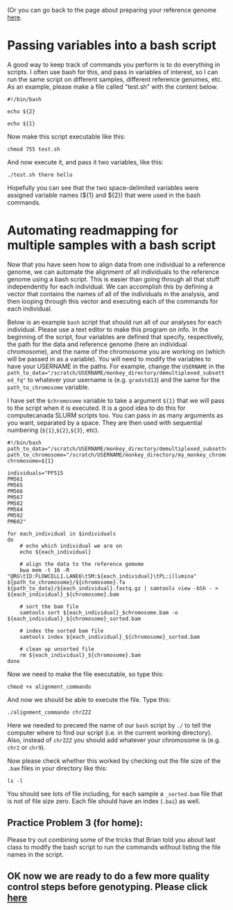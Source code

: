 (Or you can go back to the page about preparing your reference genome [here](https://github.com/evansbenj/BIO722.md/blob/main/3_read_mapping.md).


# Passing variables into a bash script

A good way to keep track of commands you perform is to do everything in scripts.  I often use bash for this, and pass in variables of interest, so I can run the same script on different samples, different reference genomes, etc.  As an example, please make a file called "test.sh" with the content below.

```
#!/bin/bash                                                                                             

echo ${2}

echo ${1}
```

Now make this script executable like this:
```
chmod 755 test.sh
```

And now execute it, and pass it two variables, like this:
```
./test.sh there hello
```

Hopefully you can see that the two space-delimited variables were assigned variable names (${1} and ${2}) that were used in the bash commands.


# Automating readmapping for multiple samples with a bash script

Now that you have seen how to align data from one individual to a reference genome, we can automate the alignment of all individuals to the reference genome using a bash script. This is easier than going through all that stuff independently for each individual. We can accomplish this by defining a vector that contains the names of all of the individuals in the analysis, and then looping through this vector and executing each of the commands for each individual.

Below is an example `bash` script that should run all of our analyses for each individual.  Please use a text editor to make this program on info.  In the beginning of the script, four variables are defined that specify, respectively, the path for the data and reference genome (here an individual chromosome), and the name of the chromosome you are working on (which will be passed in as a variable). You will need to modify the variables to have your USERNAME in the paths. For example, change the `USERNAME` in the `path_to_data="/scratch/USERNAME/monkey_directory/demultiplexed_subsetted_fq"` to whatever your username is  (e.g. `gradstd13`) and the same for the `path_to_chromosome` variable.

I have set the `$chromosome` variable to take a argument `${1}` that we will pass to the script when it is executed.  It is a good idea to do this for computecanada SLURM scripts too. You can pass in as many arguments as you want, separated by a space. They are then used with sequential numbering (`${1}`,`${2}`,`${3}`, etc).

```
#!/bin/bash                                                                                            
path_to_data="/scratch/USERNAME/monkey_directory/demultiplexed_subsetted_fq"
path_to_chromosome="/scratch/USERNAME/monkey_directory/my_monkey_chromosome"
chromosome=${1}

individuals="PF515                                                                                     
PM561                                                                                                  
PM565                                                                                                  
PM566                                                                                                  
PM567                                                                                                  
PM582                                                                                                  
PM584                                                                                                  
PM592                                                                                                  
PM602"

for each_individual in $individuals
do
    # echo which individual we are on                                                                   
    echo ${each_individual}

    # align the data to the reference gemome                                                            
    bwa mem -t 16 -R "@RG\tID:FLOWCELL1.LANE6\tSM:${each_individual}\tPL:illumina" ${path_to_chromosome}/${chromosome}.fa ${path_to_data}/${each_individual}.fastq.gz | samtools view -bSh - > ${each_individual}_${chromosome}.bam

    # sort the bam file                                                                                 
    samtools sort ${each_individual}_$chromosome.bam -o ${each_individual}_${chromosome}_sorted.bam

    # index the sorted bam file                                                                         
    samtools index ${each_individual}_${chromosome}_sorted.bam

    # clean up unsorted file                                                                            
    rm ${each_individual}_${chromosome}.bam
done

```



Now we need to make the file executable, so type this:

`chmod +x alignment_commando`

And now we should be able to execute the file.  Type this:

`./alignment_commando chrZZZ`

Here we needed to preceed the name of our `bash` script by `./` to tell the computer where to find our script (i.e. in the current working directory). Also, instead of `chrZZZ` you should add whatever your chromosome is (e.g. `chr2` or `chr9`).

Now please check whether this worked by checking out the file size of the `.bam` files in your directory like this:

`ls -l`

You should see lots of file including, for each sample a `_sorted.bam` file that is not of file size zero.  Each file should have an index (`.bai`) as well.




##  Practice Problem 3 (for home): 

Please try out combining some of the tricks that Brian told you about last class to modify the bash script to run the commands without listing the file names in the script.

## OK now we are ready to do a few more quality control steps before genotyping. Please click [here](https://github.com/evansbenj/BIO722.md/blob/main/5_deduping.md)

